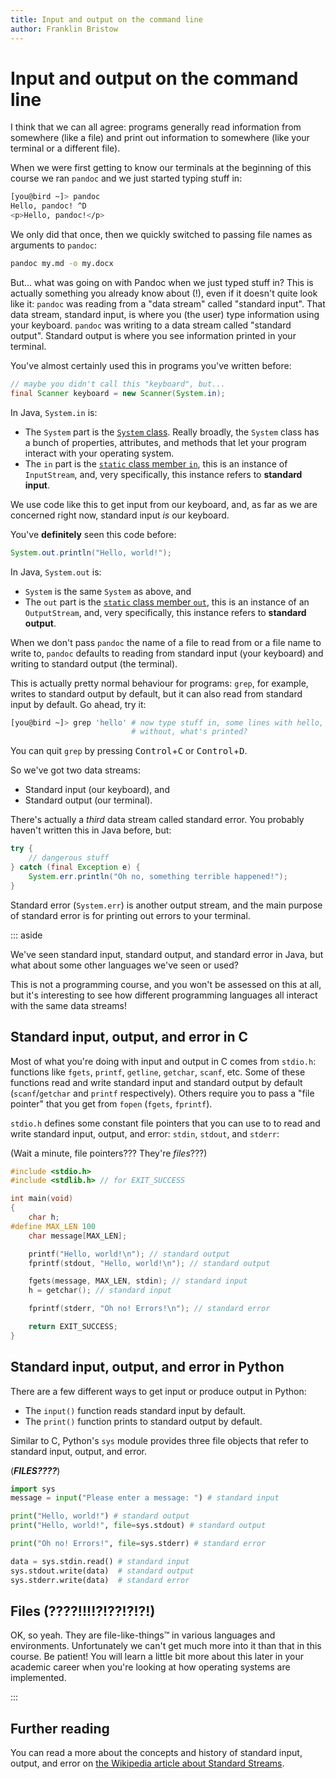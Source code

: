 ```yaml
---
title: Input and output on the command line
author: Franklin Bristow
---
```


Input and output on the command line
====================================

I think that we can all agree: programs generally read information from
somewhere (like a file) and print out information to somewhere (like your
terminal or a different file).

When we were first getting to know our terminals at the beginning of this course
we ran `pandoc` and we just started typing stuff in:

```bash
[you@bird ~]> pandoc
Hello, pandoc! ^D
<p>Hello, pandoc!</p>
```

We only did that once, then we quickly switched to passing file names as
arguments to `pandoc`:

```bash
pandoc my.md -o my.docx
```

But... what was going on with Pandoc when we just typed stuff in? This is
actually something you already know about (!), even if it doesn't quite look
like it: `pandoc` was reading from a "data stream" called "standard input".
That data stream, standard input, is where you (the user) type information using
your keyboard. `pandoc` was writing to a data stream called "standard output".
Standard output is where you see information printed in your terminal.

You've almost certainly used this in programs you've written before:

```java
// maybe you didn't call this "keyboard", but...
final Scanner keyboard = new Scanner(System.in);
```

In Java, `System.in` is:

* The `System` part is the [`System` class]. Really broadly, the `System` class
  has a bunch of properties, attributes, and methods that let your program
  interact with your operating system.
* The `in` part is the [`static` class member `in`], this is an instance of
  `InputStream`, and, very specifically, this instance refers to **standard
  input**.

We use code like this to get input from our keyboard, and, as far as we are
concerned right now, standard input *is* our keyboard.

You've **definitely** seen this code before:

```java
System.out.println("Hello, world!");
```

In Java, `System.out` is:

* `System` is the same `System` as above, and
* The `out` part is the [`static` class member `out`], this is an instance of an
  `OutputStream`, and, very specifically, this instance refers to **standard
  output**.

When we don't pass `pandoc` the name of a file to read from or a file name to
write to, `pandoc` defaults to reading from standard input (your keyboard) and
writing to standard output (the terminal).

This is actually pretty normal behaviour for programs: `grep`, for example,
writes to standard output by default, but it can also read from standard input
by default. Go ahead, try it:

```bash
[you@bird ~]> grep 'hello' # now type stuff in, some lines with hello, some
                           # without, what's printed?
```

You can quit `grep` by pressing <kbd>Control</kbd>+<kbd>C</kbd> or
<kbd>Control</kbd>+<kbd>D</kbd>.

So we've got two data streams: 

* Standard input (our keyboard), and
* Standard output (our terminal).

There's actually a *third* data stream called standard error. You probably
haven't written this in Java before, but:

```java
try {
    // dangerous stuff
} catch (final Exception e) {
    System.err.println("Oh no, something terrible happened!");
}
```

Standard error (`System.err`) is another output stream, and the main purpose of
standard error is for printing out errors to your terminal.

[`System` class]:
https://docs.oracle.com/en/java/javase/17/docs/api/java.base/java/lang/System.html
[`static` class member `in`]:
https://docs.oracle.com/en/java/javase/17/docs/api/java.base/java/lang/System.html#in
[`static` class member `out`]: 
https://docs.oracle.com/en/java/javase/17/docs/api/java.base/java/lang/System.html#out

::: aside

We've seen standard input, standard output, and standard error in Java, but what
about some other languages we've seen or used?

This is not a programming course, and you won't be assessed on this at all, but
it's interesting to see how different programming languages all interact with
the same data streams!

Standard input, output, and error in C
--------------------------------------

Most of what you're doing with input and output in C comes from `stdio.h`:
functions like `fgets`, `printf`, `getline`, `getchar`, `scanf`, etc. Some of
these functions read and write standard input and standard output by default
(`scanf`/`getchar` and `printf` respectively). Others require you to pass a "file
pointer" that you get from `fopen` (`fgets`, `fprintf`).

`stdio.h` defines some constant file pointers that you can use to to read and
write standard input, output, and error: `stdin`, `stdout`, and `stderr`:

(Wait a minute, file pointers??? They're *files*???)

```c
#include <stdio.h>
#include <stdlib.h> // for EXIT_SUCCESS

int main(void)
{
    char h;
#define MAX_LEN 100
    char message[MAX_LEN];

    printf("Hello, world!\n"); // standard output
    fprintf(stdout, "Hello, world!\n"); // standard output

    fgets(message, MAX_LEN, stdin); // standard input
    h = getchar(); // standard input

    fprintf(stderr, "Oh no! Errors!\n"); // standard error

    return EXIT_SUCCESS;
}
```

Standard input, output, and error in Python
-------------------------------------------

There are a few different ways to get input or produce output in Python:

* The `input()` function reads standard input by default.
* The `print()` function prints to standard output by default.

Similar to C, Python's `sys` module provides three file objects that refer to
standard input, output, and error.

(***FILES????***)

```python
import sys
message = input("Please enter a message: ") # standard input

print("Hello, world!") # standard output
print("Hello, world!", file=sys.stdout) # standard output

print("Oh no! Errors!", file=sys.stderr) # standard error

data = sys.stdin.read() # standard input
sys.stdout.write(data)  # standard output
sys.stderr.write(data)  # standard error
```

Files (????!!!!?!??!?!?!)
-------------------------

OK, so yeah. They are file-like-things&trade; in various languages and
environments. Unfortunately we can't get much more into it than that in this
course. Be patient! You will learn a little bit more about this later in your
academic career when you're looking at how operating systems are implemented.

:::

Further reading
---------------

You can read a more about the concepts and history of standard input, output,
and error on [the Wikipedia article about Standard Streams].

[the Wikipedia article about Standard Streams]:
https://en.wikipedia.org/wiki/Standard_streams
